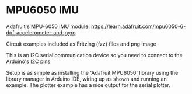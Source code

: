 # MPU6050 IMU

Adafruit's MPU-6050 IMU module: https://learn.adafruit.com/mpu6050-6-dof-accelerometer-and-gyro

Circuit examples included as Fritzing (fzz) files and png image

This is an I2C serial communication device so you need to connect to the Arduino's I2C pins

Setup is as simple as installing the 'Adafruit MPU6050' library using the library manager in Arduino IDE, wiring up as shown and running an example. The plotter example has a nice output for the serial plotter. 
